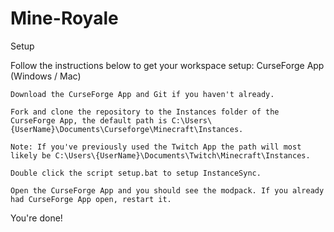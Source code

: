 # Mine-Royale
 
Setup

Follow the instructions below to get your workspace setup:
CurseForge App (Windows / Mac)

    Download the CurseForge App and Git if you haven't already.

    Fork and clone the repository to the Instances folder of the CurseForge App, the default path is C:\Users\{UserName}\Documents\Curseforge\Minecraft\Instances.

    Note: If you've previously used the Twitch App the path will most likely be C:\Users\{UserName}\Documents\Twitch\Minecraft\Instances.

    Double click the script setup.bat to setup InstanceSync.

    Open the CurseForge App and you should see the modpack. If you already had CurseForge App open, restart it.

You're done!
